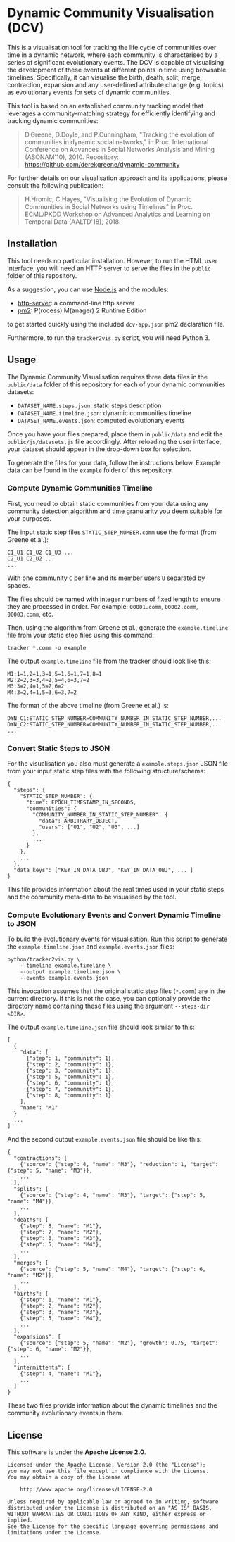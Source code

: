 # Dynamic Community Visualisation (DCV)

This is a visualisation tool for tracking the life cycle of communities over time in a dynamic network, where each community is characterised by a series of significant evolutionary events.
The DCV is capable of visualising the development of these events at different points in time using browsable timelines.
Specifically, it can visualise the birth, death, split, merge, contraction, expansion and any user-defined attribute change (e.g. topics) as evolutionary events for sets of dynamic communities.

This tool is based on an established community tracking model that leverages a community-matching strategy for efficiently identifying and tracking dynamic communities:

> D.Greene, D.Doyle, and P.Cunningham, "Tracking the evolution of communities in dynamic
> social networks," in Proc. International Conference on Advances in Social Networks
> Analysis and Mining (ASONAM'10), 2010.
> Repository: <https://github.com/derekgreene/dynamic-community>

For further details on our visualisation approach and its applications, please consult the following publication:

> H.Hromic, C.Hayes, "Visualising the Evolution of Dynamic Communities in Social
> Networks using Timelines" in Proc. ECML/PKDD Workshop on Advanced Analytics and
> Learning on Temporal Data (AALTD'18), 2018.

## Installation

This tool needs no particular installation. However, to run the HTML user interface, you will need an HTTP server to serve the files in the `public` folder of this repository.

As a suggestion, you can use [Node.js](https://nodejs.org/) and the modules:

* [http-server](https://npmjs.com/package/http-server): a command-line http server
* [pm2](https://npmjs.com/package/pm2): P(rocess) M(anager) 2 Runtime Edition

to get started quickly using the included `dcv-app.json` pm2 declaration file.

Furthermore, to run the `tracker2vis.py` script, you will need Python 3.

## Usage

The Dynamic Community Visualisation requires three data files in the `public/data` folder of this repository for each of your dynamic communities datasets:

* `DATASET_NAME.steps.json`: static steps description
* `DATASET_NAME.timeline.json`: dynamic communities timeline
* `DATASET_NAME.events.json`: computed evolutionary events

Once you have your files prepared, place them in `public/data` and edit the `public/js/datasets.js` file accordingly.
After reloading the user interface, your dataset should appear in the drop-down box for selection.

To generate the files for your data, follow the instructions below. Example data can be found in the `example` folder of this repository.

### Compute Dynamic Communities Timeline

First, you need to obtain static communities from your data using any community detection algorithm and time granularity you deem suitable for your purposes.

The input static step files `STATIC_STEP_NUMBER.comm` use the format (from Greene et al.):

    C1_U1 C1_U2 C1_U3 ...
    C2_U1 C2_U2 ...
    ...

With one community `C` per line and its member users `U` separated by spaces.

The files should be named with integer numbers of fixed length to ensure they are processed in order. For example: `00001.comm`, `00002.comm`, `00003.comm`, etc.

Then, using the algorithm from Greene et al., generate the `example.timeline` file from your static step files using this command:

    tracker *.comm -o example

The output `example.timeline` file from the tracker should look like this:

    M1:1=1,2=1,3=1,5=1,6=1,7=1,8=1
    M2:2=2,3=3,4=2,5=4,6=3,7=2
    M3:3=2,4=1,5=2,6=2
    M4:3=2,4=1,5=3,6=3,7=2

The format of the above timeline (from Greene et al.) is:

    DYN_C1:STATIC_STEP_NUMBER=COMMUNITY_NUMBER_IN_STATIC_STEP_NUMBER,...
    DYN_C2:STATIC_STEP_NUMBER=COMMUNITY_NUMBER_IN_STATIC_STEP_NUMBER,...
    ...

### Convert Static Steps to JSON

For the visualisation you also must generate a `example.steps.json` JSON file from your input static step files with the following structure/schema:

    {
      "steps": {
        "STATIC_STEP_NUMBER": {
          "time": EPOCH_TIMESTAMP_IN_SECONDS,
          "communities": {
            "COMMUNITY_NUMBER_IN_STATIC_STEP_NUMBER": {
              "data": ARBITRARY_OBJECT,
              "users": ["U1", "U2", "U3", ...]
            },
            ...
          }
        },
        ...
      },
      "data_keys": ["KEY_IN_DATA_OBJ", "KEY_IN_DATA_OBJ", ... ]
    }

This file provides information about the real times used in your static steps and the community meta-data to be visualised by the tool.

### Compute Evolutionary Events and Convert Dynamic Timeline to JSON

To build the evolutionary events for visualisation. Run this script to generate the `example.timeline.json` and `example.events.json` files:

    python/tracker2vis.py \
        --timeline example.timeline \
        --output example.timeline.json \
        --events example.events.json

This invocation assumes that the original static step files (`*.comm`) are in the current directory.
If this is not the case, you can optionally provide the directory name containing these files using the argument `--steps-dir <DIR>`.

The output `example.timeline.json` file should look similar to this:

    [
      {
        "data": [
          {"step": 1, "community": 1},
          {"step": 2, "community": 1},
          {"step": 3, "community": 1},
          {"step": 5, "community": 1},
          {"step": 6, "community": 1},
          {"step": 7, "community": 1},
          {"step": 8, "community": 1}
        ],
        "name": "M1"
      }
      ...
    ]

And the second output `example.events.json` file should be like this:

    {
      "contractions": [
        {"source": {"step": 4, "name": "M3"}, "reduction": 1, "target": {"step": 5, "name": "M3"}},
        ...
      ],
      "splits": [
        {"source": {"step": 4, "name": "M3"}, "target": {"step": 5, "name": "M4"}},
        ...
      ],
      "deaths": [
        {"step": 8, "name": "M1"},
        {"step": 7, "name": "M2"},
        {"step": 6, "name": "M3"},
        {"step": 5, "name": "M4"},
        ...
      ],
      "merges": [
        {"source": {"step": 5, "name": "M4"}, "target": {"step": 6, "name": "M2"}},
        ...
      ],
      "births": [
        {"step": 1, "name": "M1"},
        {"step": 2, "name": "M2"},
        {"step": 3, "name": "M3"},
        {"step": 5, "name": "M4"},
        ...
      ],
      "expansions": [
        {"source": {"step": 5, "name": "M2"}, "growth": 0.75, "target": {"step": 6, "name": "M2"}},
        ...
      ],
      "intermittents": [
        {"step": 4, "name": "M1"},
        ...
      ]
    }

These two files provide information about the dynamic timelines and the community evolutionary events in them.

## License

This software is under the **Apache License 2.0**.

    Licensed under the Apache License, Version 2.0 (the "License");
    you may not use this file except in compliance with the License.
    You may obtain a copy of the License at

        http://www.apache.org/licenses/LICENSE-2.0

    Unless required by applicable law or agreed to in writing, software
    distributed under the License is distributed on an "AS IS" BASIS,
    WITHOUT WARRANTIES OR CONDITIONS OF ANY KIND, either express or implied.
    See the License for the specific language governing permissions and
    limitations under the License.

